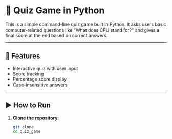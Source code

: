 # 🧠 Quiz Game in Python

This is a simple command-line quiz game built in Python. It asks users basic computer-related questions like "What does CPU stand for?" and gives a final score at the end based on correct answers.

---

## 🚀 Features

- Interactive quiz with user input
- Score tracking
- Percentage score display
- Case-insensitive answers

---

## ▶️ How to Run

1. **Clone the repository**:
   ```bash
   git clone 
   cd quiz_game
